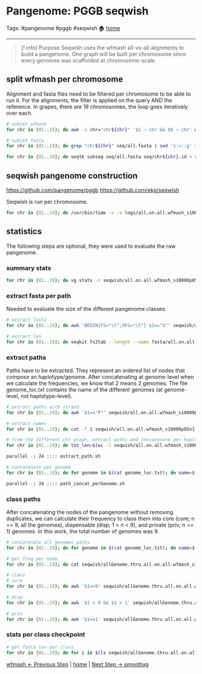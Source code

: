 # Pangenome: PGGB seqwish
Tags: #pangenome #pggb #seqwish
🏠 [home](README.md)
***
> [! info] Purpose
> Seqwish uses the wfmash all-vs-all alignments to build a pangenome. One graph will be built per chromosome since every genomes was scaffolded at chromosome-scale.

## split wfmash per chromosome

Alignment and fasta files need to be filtered per chromosome to be able to run it. For the alignments, the filter is applied on the query AND the reference. In grapes, there are 19 chromosomes, the loop goes iteratively over each.

```bash
# subset wfmash
for chr in {01..19}; do awk -v chr="chr${chr}" '$1 ~ chr && $6 ~ chr' wfmash/all.on.all.wfmash_s10000p85n1.paf > wfmash/all.on.all.wfmash_s10000p85n1.chr${chr}.paf; done

# subset fasta
for chr in {01..19}; do grep "chr${chr}" seq/all.fasta | sed 's:>::g' > seq/chr${chr}.id; done

for chr in {01..19}; do seqtk subseq seq/all.fasta seq/chr${chr}.id > seq/chr${chr}.fasta; done
```

## seqwish pangenome construction

https://github.com/pangenome/pggb
https://github.com/ekg/seqwish

Seqwish is run per chromosome.

```bash
for chr in {01..19}; do /usr/bin/time -v -o logs/all.on.all.wfmash_s10000p85n1.chr${chr}.seqwish_k${kval}.timelog seqwish -p wfmash/all.on.all.wfmash_s10000p85n1.chr${chr}.paf -s seq/chr${chr}.fasta -g seqwish/all.on.all.wfmash_s10000p85n1.chr${chr}.seqwish_k${kval}.gfa -t 48 -k ${kval} -P 2> logs/all.on.all.wfmash_s10000p85n1.chr${chr}.seqwish_k${kval}.err
```

## statistics
The following steps are optional, they were used to evaluate the raw pangenome.

### summary stats
```bash
for chr in {01..19}; do vg stats -z seqwish/all.on.all.wfmash_s10000p85n1.chr${chr}.seqwish_k${kval}.gfa > seqwish/all.on.all.wfmash_s10000p85n1.chr${chr}.seqwish_k${kval}.stats; done
```

### extract fasta per path
Needed to evaluate the size of the different pangenome classes.

```bash
# extract fasta
for chr in {01..19}; do awk 'BEGIN{FS="\t";OFS="\t"} $1=="S"' seqwish/all.on.all.wfmash_s10000p85n1.chr${chr}.seqwish_k${kval}.gfa | awk 'BEGIN{FS="\t";OFS="\t"}  {gsub("S", ">s", $1); print $1$2"\n"$3}' > fasta/all.on.all.wfmash_s10000p85n1.chr${chr}.seqwish_k${kval}.fasta; done

# extract len
for chr in {01..19}; do seqkit fx2tab --length --name fasta/all.on.all.wfmash_s10000p85n1.chr${chr}.seqwish_k${kval}.fasta > fasta/all.on.all.wfmash_s10000p85n1.chr${chr}.seqwish_k${kval}.fasta.len; done
```

### extract paths 
Paths have to be extracted. They represent an ordered list of nodes that compose an haplotype/genome. After concatenating at genome-level when we calculate the frequencies, we know that 2 means 2 genomes.
The file genome_loc.txt contains the name of the different genomes (at genome-level, not haplotype-level).

```bash
# extract paths with strand
for chr in {01..19}; do awk '$1=="P"' seqwish/all.on.all.wfmash_s10000p85n1.chr${chr}.seqwish_k${kval}.gfa | cut -f 2-3 > seqwish/all.on.all.wfmash_s10000p85n1.chr${chr}.seqwish_k${kval}.path; done

# extract names
for chr in {01..19}; do cut -f 1 seqwish/all.on.all.wfmash_s10000p85n1.chr${chr}.seqwish_k${kval}.path > seqwish/all.on.all.wfmash_s10000p85n1.chr${chr}.seqwish_k${kval}.id; done

# from the different chr graph, extract paths and concatenate per haplotype
for chr in {01..19}; do tot_len=$(wc -l seqwish/all.on.all.wfmash_s10000p85n1.chr${chr}.seqwish_k${kval}.id | cut -f 1 -d ' '); for line_nb in `seq 1 ${tot_len}`; do name=$(sed -n "${line_nb}p" seqwish/all.on.all.wfmash_s10000p85n1.chr${chr}.seqwish_k${kval}.id); echo "sed -n "${line_nb}p" seqwish/all.on.all.wfmash_s10000p85n1.chr${chr}.seqwish_k${kval}.path | cut -f 2 | tr ',' '\n' | sed 's:+:\\t+:g' | sed 's:-:\\t-:g' | sed 's:^:s:g'> seqwish/${name}.thru.all.on.all.wfmash_s10000p85n1.chr${chr}.seqwish_k${kval}.path"; done; done > extract_path.sh

parallel -j 24 :::: extract_path.sh

# concatenate per genome
for chr in {01..19}; do for genome in $(cat genome_loc.txt); do name=$(basename ${genome}); echo "cat seqwish/${name}.hap[1-2].chr${chr}.thru.all.on.all.wfmash_s10000p85n1.chr${chr}.seqwish_k${kval}.path | cut -f 1 | sort -u > seqwish/${name}.thru.all.on.all.wfmash_s10000p85n1.chr${chr}.seqwish_k${kval}.path"; done; done > path_concat_perGenome.sh

parallel -j 24 :::: path_concat_perGenome.sh
```

### class paths
After concatenating the nodes of the pangenome without removing duplicates, we can calculate their frequency to class them into core (core; n == 9, all the genomes), dispensable (disp; 1 < n < 9), and private (priv; n == 1) genomes. In this work, the total number of genomes was 9.

```bash
# concatenate all genomes paths
for chr in {01..19}; do for genome in $(cat genome_loc.txt); do name=$(basename ${genome}); cat seqwish/${name}.thru.all.on.all.wfmash_s10000p85n1.chr${chr}.seqwish_k${kval}.path; done > seqwish/allGenome.thru.all.on.all.wfmash_s10000p85n1.chr${chr}.seqwish_k${kval}.path; done

# get freq per node
for chr in {01..19}; do cat seqwish/allGenome.thru.all.on.all.wfmash_s10000p85n1.chr${chr}.seqwish_k${kval}.path | sort | uniq -c > seqwish/allGenome.thru.all.on.all.wfmash_s10000p85n1.chr${chr}.seqwish_k${kval}.freq; done

# class
# core
for chr in {01..19}; do awk '$1==9' seqwish/allGenome.thru.all.on.all.wfmash_s10000p85n1.chr${chr}.seqwish_k${kval}.freq > seqwish/allGenome.thru.all.on.all.wfmash_s10000p85n1.chr${chr}.seqwish_k${kval}.core.freq; done

# disp
for chr in {01..19}; do awk '$1 < 9 && $1 > 1' seqwish/allGenome.thru.all.on.all.wfmash_s10000p85n1.chr${chr}.seqwish_k${kval}.freq > seqwish/allGenome.thru.all.on.all.wfmash_s10000p85n1.chr${chr}.seqwish_k${kval}.disp.freq; done

# priv
for chr in {01..19}; do awk '$1==1' seqwish/allGenome.thru.all.on.all.wfmash_s10000p85n1.chr${chr}.seqwish_k${kval}.freq > seqwish/allGenome.thru.all.on.all.wfmash_s10000p85n1.chr${chr}.seqwish_k${kval}.priv.freq; done
```

### stats per class checkpoint
```bash
# get fasta len per class
for chr in {01..19}; do for i in $(ls seqwish/allGenome.thru.all.on.all.wfmash_s10000p85n1.chr${chr}.seqwish_k${kval}.*.freq); do class=$(basename $i .freq | sed "s:allGenome.thru.all.on.all.wfmash_s10000p85n1.chr${chr}.seqwish_k${kval}.::g"); grep -wFf <(sed 's:^.*s:s:g' $i) seqwish/all.on.all.wfmash_s10000p85n1.chr${chr}.seqwish_k${kval}.fasta.len > seqwish/all.on.all.wfmash_s10000p85n1.chr${chr}.seqwish_k${kval}.${class}.fasta.len; done; done
```


[wfmash <- Previous Step](0.02_PGGB_wfmash.md) | [home](README.md) | [Next Step -> smoothxg](0.04_PGGB_smoothxg.md)
